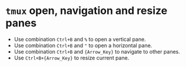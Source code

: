 # `tmux` open, navigation and resize panes

- Use combination `Ctrl+B` and `%` to open a vertical pane.
- Use combination `Ctrl+B` and `"` to open a horizontal pane.
- Use combination `Ctrl+B` and `{Arrow_Key}` to navigate to other panes.
- Use `Ctrl+B+{Arrow_Key}` to resize current pane.
